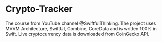 # Crypto-Tracker
The course  from YouTube channel @SwiftfulThinking. The project uses MVVM Architecture, SwiftUI, Combine, CoreData and is written 100% in Swift. Live cryptocurrency data is downloaded from CoinGecko API.
